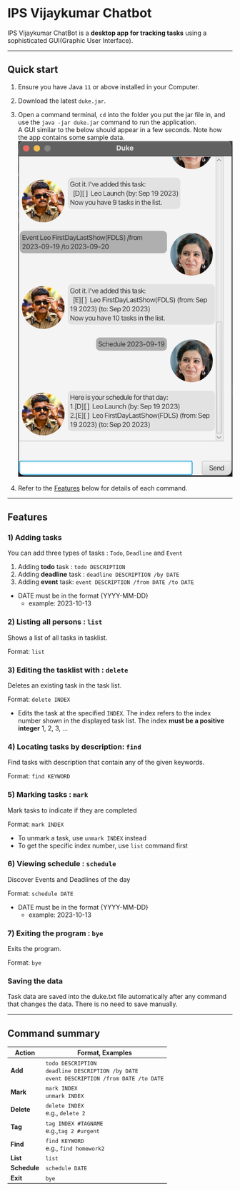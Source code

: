 # IPS Vijaykumar Chatbot

IPS Vijaykumar ChatBot is a **desktop app for tracking tasks** using a sophisticated GUI(Graphic User Interface).

--------------------------------------------------------------------------------------------------------------------

## Quick start

1. Ensure you have Java `11` or above installed in your Computer.

1. Download the latest `duke.jar`.

1. Open a command terminal, `cd` into the folder you put the jar file in, and use the `java -jar duke.jar`
   command to run the application.<br>
   A GUI similar to the below should appear in a few seconds. Note how the app contains some sample data.<br>
   ![Ui](Ui.png)

1. Refer to the [Features](#features) below for details of each command.

--------------------------------------------------------------------------------------------------------------------

## Features

### 1) Adding tasks

You can add three types of tasks : `Todo`, `Deadline` and `Event`

1. Adding **todo** task : `todo DESCRIPTION`
2. Adding **deadline** task : `deadline DESCRIPTION /by DATE`
3. Adding **event** task: `event DESCRIPTION /from DATE /to DATE`

* DATE must be in the format {YYYY-MM-DD}
    * example: 2023-10-13

### 2) Listing all persons : `list`

Shows a list of all tasks in tasklist.

Format: `list`

### 3) Editing the tasklist with : `delete`

Deletes an existing task in the task list.

Format: `delete INDEX`

* Edits the task at the specified `INDEX`. The index refers to the index number shown in the displayed task list.
  The index **must be a positive integer** 1, 2, 3, …​

### 4) Locating tasks by description: `find`

Find tasks with description that contain any of the given keywords.

Format: `find KEYWORD`

### 5) Marking tasks : `mark`

Mark tasks to indicate if they are completed

Format: `mark INDEX`

* To unmark a task, use `unmark INDEX` instead
* To get the specific index number, use `list` command first

### 6) Viewing schedule : `schedule`

Discover Events and Deadlines of the day

Format: `schedule DATE`

* DATE must be in the format {YYYY-MM-DD}
    * example: 2023-10-13

### 7) Exiting the program : `bye`

Exits the program.

Format: `bye`

### Saving the data

Task data are saved into the duke.txt file automatically after any command that changes the data. There is no need to
save manually.

--------------------------------------------------------------------------------------------------------------------

## Command summary

 Action     | Format, Examples                                                                                                 
--------------|----------------------------------------------------------------------------------------------------------------
 **Add**      | `todo DESCRIPTION` <br> `deadline DESCRIPTION /by DATE` <br> `event DESCRIPTION /from DATE /to DATE` 
 **Mark**     | `mark INDEX` <br> `unmark INDEX`                                                                                 
 **Delete**   | `delete INDEX`<br> e.g., `delete 2`                                                                              
 **Tag**      | `tag INDEX #TAGNAME` <br> e.g.,`tag 2 #urgent`                                                                   
 **Find**     | `find KEYWORD`<br> e.g., `find homework2`                                                                        
 **List**     | `list`     
 **Schedule** | `schedule DATE`  
 **Exit**     | `bye`                                                                                                            
